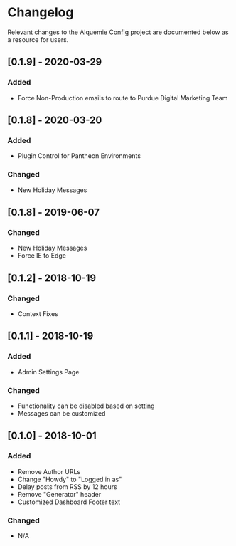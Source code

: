 # Changelog

Relevant changes to the Alquemie Config project are documented below as a resource for users.
## [0.1.9] - 2020-03-29
### Added
- Force Non-Production emails to route to Purdue Digital Marketing Team

## [0.1.8] - 2020-03-20
### Added
- Plugin Control for Pantheon Environments

### Changed
- New Holiday Messages

## [0.1.8] - 2019-06-07
### Changed
- New Holiday Messages
- Force IE to Edge

## [0.1.2] - 2018-10-19
### Changed
- Context Fixes

## [0.1.1] - 2018-10-19
### Added
- Admin Settings Page

### Changed
- Functionality can be disabled based on setting
- Messages can be customized 

## [0.1.0] - 2018-10-01
### Added
- Remove Author URLs
- Change "Howdy" to "Logged in as" 
- Delay posts from RSS by 12 hours
- Remove "Generator" header
- Customized Dashboard Footer text

### Changed
- N/A
